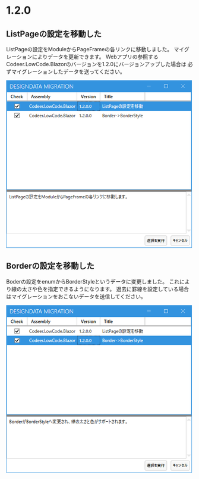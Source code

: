 # 1.2.0

## ListPageの設定を移動した
ListPageの設定をModuleからPageFrameの各リンクに移動しました。
マイグレーションによりデータを更新できます。
Webアプリの参照するCodeer.LowCode.Blazorのバージョンを1.2.0にバージョンアップした場合は
必ずマイグレーションしたデータを送ってください。

![マイグレーション](images/1.2.0/1.png)

## Borderの設定を移動した
Boderの設定をenumからBorderStyleというデータに変更しました。
これにより線の太さや色を指定できるようになります。
過去に罫線を設定している場合はマイグレーションをおこないデータを送信してください。

![マイグレーション](images/1.2.0/2.png)